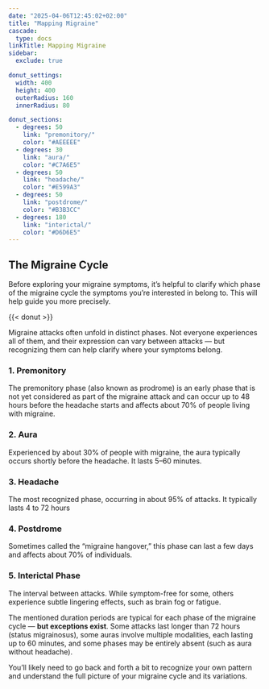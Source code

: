 ```yaml
---
date: "2025-04-06T12:45:02+02:00"
title: "Mapping Migraine"
cascade:
  type: docs
linkTitle: Mapping Migraine
sidebar:
  exclude: true

donut_settings:
  width: 400
  height: 400
  outerRadius: 160
  innerRadius: 80

donut_sections:
  - degrees: 50
    link: "premonitory/"
    color: "#AEEEEE"
  - degrees: 30
    link: "aura/"
    color: "#C7A6E5"
  - degrees: 50
    link: "headache/"
    color: "#E599A3"
  - degrees: 50
    link: "postdrome/"
    color: "#B3B3CC"
  - degrees: 180
    link: "interictal/"
    color: "#D6D6E5"
---
```



## The Migraine Cycle

Before exploring your migraine symptoms, it’s helpful to clarify which phase of the migraine cycle the symptoms you’re interested in belong to.
This will help guide you more precisely.

{{< donut >}}

Migraine attacks often unfold in distinct phases. Not everyone experiences all of them, and their expression can vary between attacks — but recognizing them can help clarify where your symptoms belong.



### 1. Premonitory
The premonitory phase (also known as prodrome) is an early phase that is not yet considered as part of the migraine attack and can occur up to 48 hours before the headache starts and affects about 70% of people living with migraine.


### 2. Aura
Experienced by about 30% of people with migraine, the aura typically occurs shortly before the headache.
It lasts 5–60 minutes. 

### 3. Headache
The most recognized phase, occurring in about 95% of attacks.
It typically lasts 4 to 72 hours

### 4. Postdrome
Sometimes called the “migraine hangover,” this phase can last a few days and affects about 70% of individuals.


### 5. Interictal Phase
The interval between attacks. While symptom-free for some, others experience subtle lingering effects, such as brain fog or fatigue.

The mentioned duration periods are typical for each phase of the migraine cycle — **but exceptions exist**. Some attacks last longer than 72 hours (status migrainosus), some auras involve multiple modalities, each lasting up to 60 minutes, and some phases may be entirely absent (such as aura without headache).

You’ll likely need to go back and forth a bit to recognize your own pattern and understand the full picture of your migraine cycle and its variations.

<!-- This phase is also important for identifying patterns or triggers. -->

